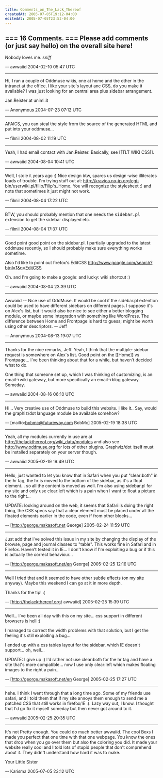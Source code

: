 ```yaml
---
title: Comments_on_The_Lack_Thereof
createdAt: 2005-07-05T19:12-04:00
editedAt: 2005-07-05T23:52-04:00
---
```


=== 16 Comments. ===
Please add comments (or just say hello) on the overall site here!
----
Nobody loves me. *sniff*

-- awwaiid 2004-02-10 05:47 UTC

----
Hi, I run a couple of Oddmuse wikis, one at home and the other in the intranet at the office. I like your site's layout anc CSS, do you make it available? I was just looking for an central area plus sidebar arrangement.

Jan.Reister at unimi.it

-- Anonymous 2004-07-23 07:12 UTC

----
AFAICS, you can steal the style from the source of the generated HTML and put into your oddmuse...

-- filmil 2004-08-02 11:19 UTC

----
Yeah, I had email contact with Jan.Reister. Basically, see [[TLT WIKI CSS]].

-- awwaiid 2004-08-04 10:41 UTC

----
Well, I stole it years ago :) Nice design btw, spares us design-wise illiterates loads of trouble. I'm trying stuff out at: http://kravica.no-ip.org/cgi-bin/userwiki.pl/filip/Filip's_Home. You will recognize the stylesheet :) and note that sometimes it just might not work.

-- filmil 2004-08-04 17:22 UTC

----
BTW, you should probably mention that one needs the <tt>sidebar.pl</tt> extension to get the sidebar displayed etc.

-- filmil 2004-08-04 17:37 UTC

----
Good point good point on the sidebar.pl. I partially upgraded to the latest oddmuse recently, so I should probably make sure everything works sometime.

Also I'd like to point out firefox's EditCSS http://www.google.com/search?btnI=1&q=EditCSS

Oh. and I'm going to make a google: and lucky: wiki shortcut :)

-- awwaiid 2004-08-04 23:39 UTC

----
Awwaiid -- Nice use of OddMuse.  It would be cool if the sidebar.pl extention could be used to have different sidebars on different pages.  I suppose it's on Alex's list, but it would also be nice to see either a better blogging module, or maybe some integration with something like WordPress.  The difference between Home and Frontpage is hard to guess; might be worth using other descriptors. -- Jeff

-- Anonymous 2004-08-13 19:07 UTC

----
Thanks for the nice remarks, Jeff. Yeah, I think that the multiple-sidebar request is somewhere on Alex's list. Good point on the [[Home]] vs Frontpage... I've been thinking about that for a while, but haven't decided what to do.

One thing that someone set up, which I was thinking of customizing, is an email->wiki gateway, but more specifically an email->blog gateway. Someday.

-- awwaiid 2004-08-16 06:10 UTC


----

Hi .. Very creative use of Oddmuse to build this website. I like it..
Say, would the graphiz/dot language module be available somehow?

-- [mailto:bobmc@futureway.com BobMc] 2005-02-19 18:38 UTC


----

Yeah, all my modules currently in use are at http://thelackthereof.org/wiki_data/modules and also see http://www.oddmuse.org for lots of other plugins. Graphviz/dot itself must be installed separately on your server though.

-- awwaiid 2005-02-19 19:49 UTC


----

Hello, just wanted to let you know that in Safari when you put "clear:both" in the hr tag, the hr is moved to the bottom of the sidebar, as it's a float element... so all the content is moved as well. I'm also using sidebar.pl for my site and only use clear:left which is a pain when I want to float a picture to the right... 

UPDATE: looking around on the web, it seems that Safari is doing the right thing, the CSS specs say that a clear element must be placed under all the floated elements earlier in the code, even if from other blocks...

-- [http://george.makasoft.net George] 2005-02-24 11:59 UTC

----

Just add that I've solved this issue in my site by changing the display of the browse, page and journal classes to "table". This works fine in Safari and in Firefox. Haven't tested it in IE... I don't know if I'm exploiting a bug or if this is actually the correct behaviour...

-- [http://george.makasoft.net/en George] 2005-02-25 12:16 UTC


----

Well I tried that and it seemed to have other subtle effects (on my site anyway). Maybe this weekend I can go at it in more depth.

Thanks for the tip! :)

-- [http://thelackthereof.org/ awwaiid] 2005-02-25 15:39 UTC


----

Well... I've been all day with this on my site... css support in different browsers is hell :)

I managed to correct the width problems with that solution, but I get the feeling it's still exploiting a bug... 

I ended up with a css tables layout for the sidebar, which IE doesn't support... oh, well...

UPDATE: I give up :) I'd rather not use clear:both for the hr tag and have a site that's more compatible... now I use only clear:left which makes floating images to the right a pain... 

-- [http://george.makasoft.net/en George] 2005-02-25 17:27 UTC

----

hehe. I think I went through that a long time ago. Some of my friends use safari, and I told them that if my site annoys them enough to send me a patched CSS that still works in firefox/IE :). Lazy way out, I know. I thought that I'd go fix it myself someday but then never got around to it.

-- awwaiid 2005-02-25 20:35 UTC


----

It's not Pretty enough. You could do much better awwaiid. The cool Boxs I made you perfect that one time with that one webpage. You know the ones that drop when you go over them but also the coloring you did. It made your website really cool and I told lots of stupid people that don't comprehend about it. They didn't understand how hard it was to make. 

Your Little Sister

-- Karisma 2005-07-05 23:12 UTC


